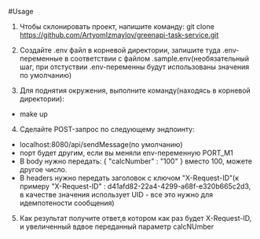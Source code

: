 #Usage

1) Чтобы склонировать проект, напишите команду:
git clone https://github.com/ArtyomIzmaylov/greenapi-task-service.git

2) Создайте .env файл в корневой директории, запишите туда .env-переменные в соответствии с файлом .sample.env(необязательный шаг, при отстуствии .env-переменны будут использованы значения по умолчанию)


3) Для поднятия окружения, выполните команду(находясь в корневой директории):
* make up

4) Сделайте POST-запрос по следующему эндпоинту:
* localhost:8080/api/sendMessage(по умолчанию)
* порт будет другим, если вы меняли env-переменную PORT_M1
* В body нужно передать:
{
"calcNumber" : "100"
}
вместо 100, можете другое число.
* В headers нужно передать заголовок с ключом "X-Request-ID"(к примеру "X-Request-ID" : d41afd82-22a4-4299-a68f-e320b665c2d3, в качестве значения использует UID - все это нужно для идемпотености сообщения)

5) Как результат получите ответ,в котором как раз будет X-Request-ID, и увеличенный вдвое переданный параметр calcNUmber